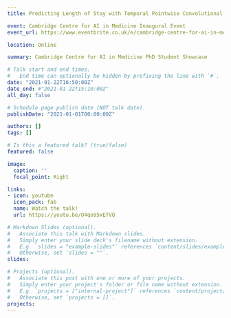 ```yaml
---
title: Predicting Length of Stay with Temporal Pointwise Convolutional Networks

event: Cambridge Centre for AI in Medicine Inaugural Event
event_url: https://www.eventbrite.co.uk/e/cambridge-centre-for-ai-in-medicines-inaugural-event-tickets-132026279155

location: Online

summary: Cambridge Centre for AI in Medicine PhD Student Showcase

# Talk start and end times.
#   End time can optionally be hidden by prefixing the line with `#`.
date: "2021-01-22T16:50:00Z"
date_end: #"2021-01-22T15:10:00Z"
all_day: false

# Schedule page publish date (NOT talk date).
publishDate: "2021-01-01T00:00:00Z"

authors: []
tags: []

# Is this a featured talk? (true/false)
featured: false

image:
  caption: ''
  focal_point: Right

links:
- icon: youtube
  icon_pack: fab
  name: Watch the talk!
  url: https://youtu.be/O4qo95xETVQ

# Markdown Slides (optional).
#   Associate this talk with Markdown slides.
#   Simply enter your slide deck's filename without extension.
#   E.g. `slides = "example-slides"` references `content/slides/example-slides.md`.
#   Otherwise, set `slides = ""`.
slides: 

# Projects (optional).
#   Associate this post with one or more of your projects.
#   Simply enter your project's folder or file name without extension.
#   E.g. `projects = ["internal-project"]` references `content/project/deep-learning/index.md`.
#   Otherwise, set `projects = []`.
projects:
---
```

